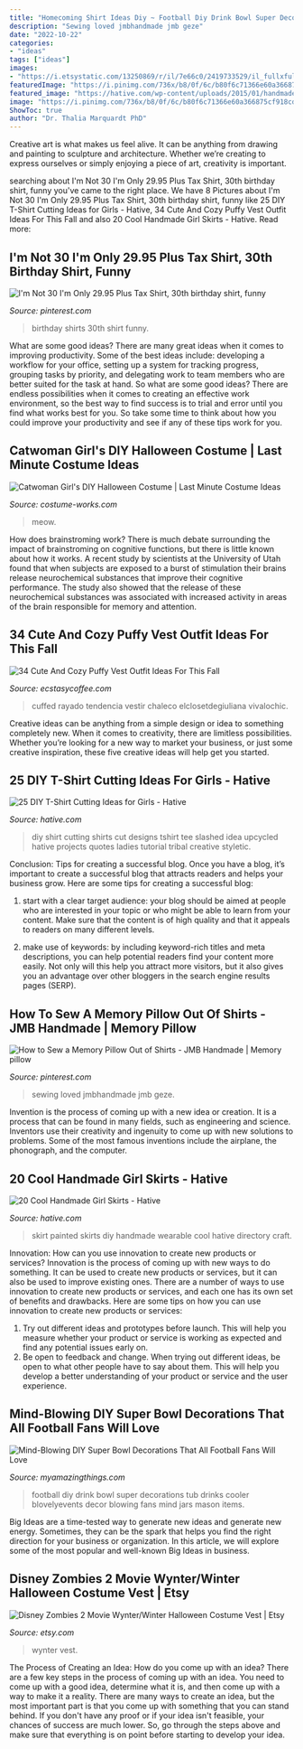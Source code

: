 ```yaml
---
title: "Homecoming Shirt Ideas Diy ~ Football Diy Drink Bowl Super Decorations Tub Drinks Cooler Blovelyevents Decor Blowing Fans Mind Jars Mason Items"
description: "Sewing loved jmbhandmade jmb geze"
date: "2022-10-22"
categories:
- "ideas"
tags: ["ideas"]
images:
- "https://i.etsystatic.com/13250869/r/il/7e66c0/2419733529/il_fullxfull.2419733529_o902.jpg"
featuredImage: "https://i.pinimg.com/736x/b8/0f/6c/b80f6c71366e60a366875cf918cd7bf1--funny-birthday-birthday-shirts.jpg"
featured_image: "https://hative.com/wp-content/uploads/2015/01/handmade-girl-skirts/10-diy-painted-skirt.jpg"
image: "https://i.pinimg.com/736x/b8/0f/6c/b80f6c71366e60a366875cf918cd7bf1--funny-birthday-birthday-shirts.jpg"
ShowToc: true
author: "Dr. Thalia Marquardt PhD"
---
```



Creative art is what makes us feel alive. It can be anything from drawing and painting to sculpture and architecture. Whether we’re creating to express ourselves or simply enjoying a piece of art, creativity is important.

	

		
searching about I&#039;m Not 30 I&#039;m Only 29.95 Plus Tax Shirt, 30th birthday shirt, funny you've came to the right place. We have 8 Pictures about I&#039;m Not 30 I&#039;m Only 29.95 Plus Tax Shirt, 30th birthday shirt, funny like 25 DIY T-Shirt Cutting Ideas for Girls - Hative, 34 Cute And Cozy Puffy Vest Outfit Ideas For This Fall and also 20 Cool Handmade Girl Skirts - Hative. Read more:
		
    
## I&#039;m Not 30 I&#039;m Only 29.95 Plus Tax Shirt, 30th Birthday Shirt, Funny

<img loading=lazy src="https://i.pinimg.com/736x/b8/0f/6c/b80f6c71366e60a366875cf918cd7bf1--funny-birthday-birthday-shirts.jpg" onerror="this.onerror=null;this.src='https://tse1.mm.bing.net/th?id=OIP.va-3xVo8i4UYGyR8d0Wv5QHaJ3&amp;pid=15.1';" alt="I&#039;m Not 30 I&#039;m Only 29.95 Plus Tax Shirt, 30th birthday shirt, funny">

_Source: pinterest.com_

>birthday shirts 30th shirt funny. 

	

What are some good ideas?
There are many great ideas when it comes to improving productivity. Some of the best ideas include: developing a workflow for your office, setting up a system for tracking progress, grouping tasks by priority, and delegating work to team members who are better suited for the task at hand. So what are some good ideas? There are endless possibilities when it comes to creating an effective work environment, so the best way to find success is to trial and error until you find what works best for you. So take some time to think about how you could improve your productivity and see if any of these tips work for you.

    
## Catwoman Girl&#039;s DIY Halloween Costume | Last Minute Costume Ideas

<img loading=lazy src="https://photos.costume-works.com/full/catwoman19.jpg" onerror="this.onerror=null;this.src='https://tse3.mm.bing.net/th?id=OIP.pdwjhHSbkCsZYerJYBKJDwHaKY&amp;pid=15.1';" alt="Catwoman Girl&#039;s DIY Halloween Costume | Last Minute Costume Ideas">

_Source: costume-works.com_

>meow. 

	

How does brainstroming work?
There is much debate surrounding the impact of brainstroming on cognitive functions, but there is little known about how it works. A recent study by scientists at the University of Utah found that when subjects are exposed to a burst of stimulation their brains release neurochemical substances that improve their cognitive performance. The study also showed that the release of these neurochemical substances was associated with increased activity in areas of the brain responsible for memory and attention.

    
## 34 Cute And Cozy Puffy Vest Outfit Ideas For This Fall

<img loading=lazy src="https://i2.wp.com/www.ecstasycoffee.com/wp-content/uploads/2016/11/Cozy-Puffy-Vest-Outfits-Ideas19.jpg?resize=600%2C908&amp;ssl=1" onerror="this.onerror=null;this.src='https://tse1.mm.bing.net/th?id=OIP.ztavYH1eYCFRhQSkyzIfwQHaLN&amp;pid=15.1';" alt="34 Cute And Cozy Puffy Vest Outfit Ideas For This Fall">

_Source: ecstasycoffee.com_

>cuffed rayado tendencia vestir chaleco elclosetdegiuliana vivalochic. 

	

Creative ideas can be anything from a simple design or idea to something completely new. When it comes to creativity, there are limitless possibilities. Whether you’re looking for a new way to market your business, or just some creative inspiration, these five creative ideas will help get you started.

    
## 25 DIY T-Shirt Cutting Ideas For Girls - Hative

<img loading=lazy src="https://hative.com/wp-content/uploads/2014/11/diy-tshirt-cutting-ideas/3-blue-slashed-tshirt.jpg" onerror="this.onerror=null;this.src='https://tse2.mm.bing.net/th?id=OIP.E6jn1okoD14yKQy3cVxZBwHaJ4&amp;pid=15.1';" alt="25 DIY T-Shirt Cutting Ideas for Girls - Hative">

_Source: hative.com_

>diy shirt cutting shirts cut designs tshirt tee slashed idea upcycled hative projects quotes ladies tutorial tribal creative styletic. 

	

Conclusion: Tips for creating a successful blog.
Once you have a blog, it’s important to create a successful blog that attracts readers and helps your business grow. Here are some tips for creating a successful blog:
1. start with a clear target audience: your blog should be aimed at people who are interested in your topic or who might be able to learn from your content. Make sure that the content is of high quality and that it appeals to readers on many different levels.

2. make use of keywords: by including keyword-rich titles and meta descriptions, you can help potential readers find your content more easily. Not only will this help you attract more visitors, but it also gives you an advantage over other bloggers in the search engine results pages (SERP).


    
## How To Sew A Memory Pillow Out Of Shirts - JMB Handmade | Memory Pillow

<img loading=lazy src="https://i.pinimg.com/736x/23/82/58/2382582dd1a9aca5d4ac489ad6f4785e.jpg" onerror="this.onerror=null;this.src='https://tse1.mm.bing.net/th?id=OIP.N9yM-XauIVd3-Vtm-XfnTAHaLG&amp;pid=15.1';" alt="How to Sew a Memory Pillow Out of Shirts - JMB Handmade | Memory pillow">

_Source: pinterest.com_

>sewing loved jmbhandmade jmb geze. 

	

Invention is the process of coming up with a new idea or creation. It is a process that can be found in many fields, such as engineering and science. Inventors use their creativity and ingenuity to come up with new solutions to problems. Some of the most famous inventions include the airplane, the phonograph, and the computer.

    
## 20 Cool Handmade Girl Skirts - Hative

<img loading=lazy src="https://hative.com/wp-content/uploads/2015/01/handmade-girl-skirts/10-diy-painted-skirt.jpg" onerror="this.onerror=null;this.src='https://tse1.mm.bing.net/th?id=OIP.4K7YvnqToe-IK8T4PZSElQHaLH&amp;pid=15.1';" alt="20 Cool Handmade Girl Skirts - Hative">

_Source: hative.com_

>skirt painted skirts diy handmade wearable cool hative directory craft. 

	

Innovation: How can you use innovation to create new products or services?
Innovation is the process of coming up with new ways to do something. It can be used to create new products or services, but it can also be used to improve existing ones. There are a number of ways to use innovation to create new products or services, and each one has its own set of benefits and drawbacks. Here are some tips on how you can use innovation to create new products or services: 
1. Try out different ideas and prototypes before launch. This will help you measure whether your product or service is working as expected and find any potential issues early on. 
2. Be open to feedback and change. When trying out different ideas, be open to what other people have to say about them. This will help you develop a better understanding of your product or service and the user experience. 

    
## Mind-Blowing DIY Super Bowl Decorations That All Football Fans Will Love

<img loading=lazy src="http://myamazingthings.com/wp-content/uploads/2016/12/DIY-Football-Drink-Tub-704x1024-704x1024.jpg" onerror="this.onerror=null;this.src='https://tse4.mm.bing.net/th?id=OIP.jjTKARqngbQc34ajyhD51QHaKx&amp;pid=15.1';" alt="Mind-Blowing DIY Super Bowl Decorations That All Football Fans Will Love">

_Source: myamazingthings.com_

>football diy drink bowl super decorations tub drinks cooler blovelyevents decor blowing fans mind jars mason items. 

	

Big Ideas are a time-tested way to generate new ideas and generate new energy. Sometimes, they can be the spark that helps you find the right direction for your business or organization. In this article, we will explore some of the most popular and well-known Big Ideas in business.

    
## Disney Zombies 2 Movie Wynter/Winter Halloween Costume Vest | Etsy

<img loading=lazy src="https://i.etsystatic.com/13250869/r/il/7e66c0/2419733529/il_fullxfull.2419733529_o902.jpg" onerror="this.onerror=null;this.src='https://tse2.mm.bing.net/th?id=OIP.00r8MLtzu-XjxsoOGv6c0QHaJ3&amp;pid=15.1';" alt="Disney Zombies 2 Movie Wynter/Winter Halloween Costume Vest | Etsy">

_Source: etsy.com_

>wynter vest. 

	

The Process of Creating an Idea: How do you come up with an idea?
There are a few key steps in the process of coming up with an idea. You need to come up with a good idea, determine what it is, and then come up with a way to make it a reality. There are many ways to create an idea, but the most important part is that you come up with something that you can stand behind. If you don't have any proof or if your idea isn't feasible, your chances of success are much lower. So, go through the steps above and make sure that everything is on point before starting to develop your idea.

